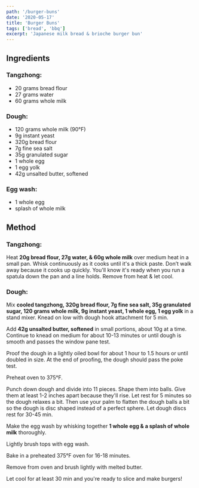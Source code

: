```yaml
---
path: '/burger-buns'
date: '2020-05-17'
title: 'Burger Buns'
tags: ['bread', 'bbq']
excerpt: 'Japanese milk bread & brioche burger bun'
---
```


## Ingredients

### Tangzhong:

- 20 grams bread flour
- 27 grams water
- 60 grams whole milk

### Dough:

- 120 grams whole milk (90°F)
- 9g instant yeast
- 320g bread flour
- 7g fine sea salt
- 35g granulated sugar
- 1 whole egg
- 1 egg yolk
- 42g unsalted butter, softened

### Egg wash:

- 1 whole egg
- splash of whole milk

## Method

### Tangzhong:

Heat **20g bread flour, 27g water, & 60g whole milk** over medium heat in a small pan. Whisk continuously as it cooks until it's a thick paste. Don’t walk away because it cooks up quickly. You'll know it's ready when you run a spatula down the pan and a line holds. Remove from heat & let cool.

### Dough:

Mix **cooled tangzhong, 320g bread flour, 7g fine sea salt, 35g granulated sugar, 120 grams whole milk, 9g instant yeast, 1 whole egg, 1 egg yolk** in a stand mixer. Knead on low with dough hook attachment for 5 min.

Add **42g unsalted butter, softened** in small portions, about 10g at a time. Continue to knead on medium for about 10-13 minutes or until dough is smooth and passes the window pane test.

Proof the dough in a lightly oiled bowl for about 1 hour to 1.5 hours or until doubled in size. At the end of proofing, the dough should pass the poke test.

Preheat oven to 375°F.

Punch down dough and divide into 11 pieces. Shape them into balls. Give them at least 1-2 inches apart because they'll rise. Let rest for 5 minutes so the dough relaxes a bit. Then use your palm to flatten the dough balls a bit so the dough is disc shaped instead of a perfect sphere. Let dough discs rest for 30-45 min.

Make the egg wash by whisking together **1 whole egg & a splash of whole milk** thoroughly.

Lightly brush tops with egg wash.

Bake in a preheated 375°F oven for 16-18 minutes.

Remove from oven and brush lightly with melted butter.

Let cool for at least 30 min and you're ready to slice and make burgers!
